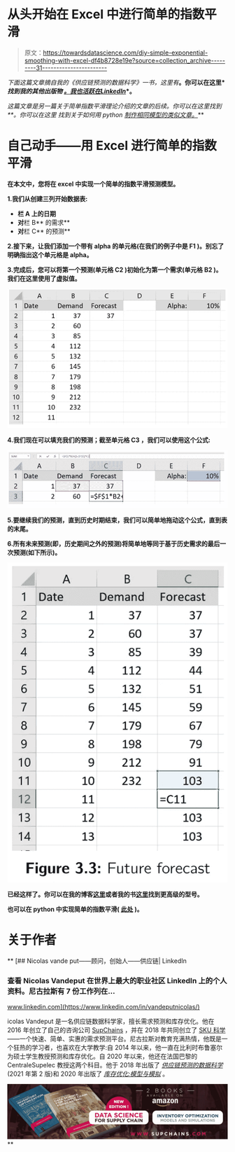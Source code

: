 # 从头开始在 Excel 中进行简单的指数平滑

> 原文：<https://towardsdatascience.com/diy-simple-exponential-smoothing-with-excel-df4b8728e19e?source=collection_archive---------31----------------------->

*下面这篇文章摘自我的《供应链预测的数据科学》一书，这里有*[](https://www.amazon.com/Data-Science-Supply-Chain-Forecasting/dp/3110671107)**。你可以在这里* *找到我的其他出版物* [*。我也活跃在*](https://medium.com/@nicolas.vandeput)[*LinkedIn*](https://www.linkedin.com/in/vandeputnicolas/)*。**

*这篇文章是另一篇关于简单指数平滑理论介绍的文章的后续。你可以在这里找到[](https://medium.com/@nicolas.vandeput/simple-exponential-smoothing-749fc5631bed)**。你可以在这里* *找到关于如何用 python* [*制作相同模型的类似文章。*](https://medium.com/@nicolas.vandeput/diy-simple-exponential-smoothing-with-python-dbb570d30fb5)**

# **自己动手——用 Excel 进行简单的指数平滑**

**在本文中，您将在 excel 中实现一个简单的指数平滑预测模型。**

**1.我们从创建三列开始数据表:**

*   ****栏 A** 上的日期**
*   **对**栏 B** 的需求**
*   **对**栏 C** 的预测**

**2.接下来，让我们添加一个带有 alpha 的单元格(在我们的例子中是 **F1** )。别忘了明确指出这个单元格是 alpha。**

**3.完成后，您可以将第一个预测(单元格 **C2** )初始化为第一个需求(单元格 **B2** )。我们在这里使用了虚拟值。**

**![](img/7b43f54ba178e5089c142cd04f5623c4.png)**

**4.我们现在可以填充我们的预测；截至单元格 **C3** ，我们可以使用这个公式:**

**![](img/6316b4eddc629f63667c59c425b5b26e.png)**

**5.要继续我们的预测，直到历史时期结束，我们可以简单地拖动这个公式，直到表的末尾。**

**6.所有未来预测(即，历史期间之外的预测)将简单地等同于基于历史需求的最后一次预测(如下所示)。**

**![](img/33c9fb5792694265e6a87da6be825fcc.png)**

**已经这样了。你可以在我的博客[这里](https://supchains.com/blog/)或者我的书[这里](https://www.amazon.com/Data-Science-Supply-Chain-Forecast/dp/1730969437)找到更高级的型号。**

**也可以在 python 中实现简单的指数平滑( [**此处**](https://medium.com/@nicolas.vandeput/diy-simple-exponential-smoothing-with-python-dbb570d30fb5) )。**

# **关于作者**

**[](https://www.linkedin.com/in/vandeputnicolas/) [## Nicolas vande put——顾问，创始人——供应链| LinkedIn

### 查看 Nicolas Vandeput 在世界上最大的职业社区 LinkedIn 上的个人资料。尼古拉斯有 7 份工作列在…

www.linkedin.com](https://www.linkedin.com/in/vandeputnicolas/) 

icolas Vandeput 是一名供应链数据科学家，擅长需求预测和库存优化。他在 2016 年创立了自己的咨询公司 [SupChains](http://www.supchains.com/) ，并在 2018 年共同创立了 [SKU 科学](https://bit.ly/3ozydFN)——一个快速、简单、实惠的需求预测平台。尼古拉斯对教育充满热情，他既是一个狂热的学习者，也喜欢在大学教学:自 2014 年以来，他一直在比利时布鲁塞尔为硕士学生教授预测和库存优化。自 2020 年以来，他还在法国巴黎的 CentraleSupelec 教授这两个科目。他于 2018 年出版了 [*供应链预测的数据科学*](https://www.amazon.com/Data-Science-Supply-Chain-Forecasting/dp/3110671107)(2021 年第 2 版)和 2020 年出版了 [*库存优化:模型与模拟*](https://www.amazon.com/Inventory-Optimization-Simulations-Nicolas-Vandeput/dp/3110673916) 。

![](img/c41de08f0cf4d975881aee57c407363c.png)**